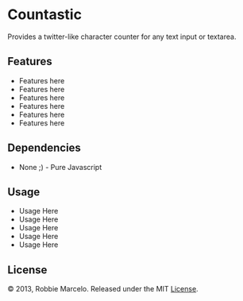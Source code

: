 Countastic
==========

Provides a twitter-like character counter for any text input or textarea.

## Features

+ Features here
+ Features here
+ Features here
+ Features here
+ Features here
+ Features here

## Dependencies

+ None ;) - Pure Javascript

## Usage

+ Usage Here
+ Usage Here
+ Usage Here
+ Usage Here
+ Usage Here

## License

© 2013, Robbie Marcelo. Released under the MIT [License].

[License]: http://opensource.org/licenses/mit-license.php
